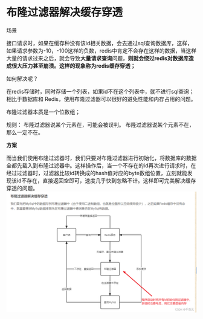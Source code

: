 # 布隆过滤器解决缓存穿透

场景

接口请求时，如果在缓存种没有该id相关数据，会去通过sql查询数据库，这样，如果请求参数为-10，-100这样的负数，redis中肯定不会存在这样的数据，当这样大量的请求过来之后，就会导致**大量请求查询**问题，**则就会绕过redis对数据库造成很大压力甚至崩溃。这样的现象称为redis缓存穿透；**

如何解决呢？

在redis存储时，同时存储一个列表，如果id不在这个列表中，就不进行sql查询；
相比于数据库和 Redis，使用布隆过滤器可以很好的避免性能和内存占用的问题。

布隆过滤器本质是一个位数组；

规则：
布隆过滤器说某个元素在，可能会被误判。
布隆过滤器说某个元素不在，那么一定不在。 

**方案**

  而当我们使用布隆过滤器时，我们只要对布隆过滤器进行初始化，将数据库的数据全都先载入到布隆过滤器中。这样操作后，当一个不存在的id再次进行请求时，在经过过滤器时，过滤器比较id转换成的hash值对应的byte数组位置，立刻就能发现该id不存在，直接返回空即可，速度几乎快到忽略不计。这样即可完美解决缓存穿透的问题。 
![img](image/2268e5e925704fa1b546b54b77dd9ebd.png)